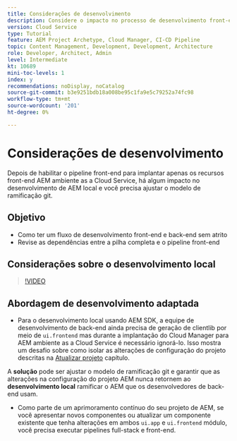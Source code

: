 ```yaml
---
title: Considerações de desenvolvimento
description: Considere o impacto no processo de desenvolvimento front-end e back-end após habilitar o pipeline front-end.
version: Cloud Service
type: Tutorial
feature: AEM Project Archetype, Cloud Manager, CI-CD Pipeline
topic: Content Management, Development, Development, Architecture
role: Developer, Architect, Admin
level: Intermediate
kt: 10689
mini-toc-levels: 1
index: y
recommendations: noDisplay, noCatalog
source-git-commit: b3e9251bdb18a008be95c1fa9e5c79252a74fc98
workflow-type: tm+mt
source-wordcount: '201'
ht-degree: 0%

---
```



# Considerações de desenvolvimento

Depois de habilitar o pipeline front-end para implantar apenas os recursos front-end AEM ambiente as a Cloud Service, há algum impacto no desenvolvimento de AEM local e você precisa ajustar o modelo de ramificação git.

## Objetivo

* Como ter um fluxo de desenvolvimento front-end e back-end sem atrito
* Revise as dependências entre a pilha completa e o pipeline front-end


## Considerações sobre o desenvolvimento local

>[!VIDEO](https://video.tv.adobe.com/v/3409421?quality=12&learn=on)


## Abordagem de desenvolvimento adaptada

* Para o desenvolvimento local usando AEM SDK, a equipe de desenvolvimento de back-end ainda precisa de geração de clientlib por meio de `ui.frontend` mas durante a implantação do Cloud Manager para AEM ambiente as a Cloud Service é necessário ignorá-lo. Isso mostra um desafio sobre como isolar as alterações de configuração do projeto descritas na [Atualizar projeto](update-project.md) capítulo.

A __solução__ pode ser ajustar o modelo de ramificação git e garantir que as alterações na configuração do projeto AEM nunca retornem ao __desenvolvimento local__ ramificar o AEM que os desenvolvedores de back-end usam.


* Como parte de um aprimoramento contínuo do seu projeto de AEM, se você apresentar novos componentes ou atualizar um componente existente que tenha alterações em ambos `ui.app` e `ui.frontend` módulo, você precisa executar pipelines full-stack e front-end.



